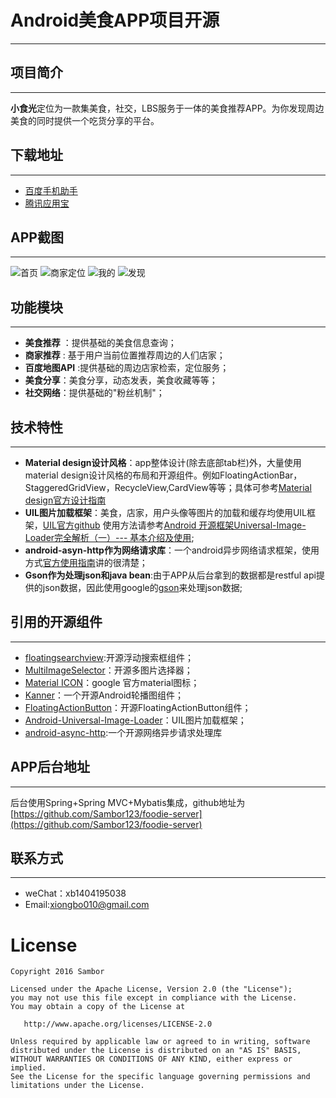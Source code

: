 # Android美食APP项目开源
------
## 项目简介
-------------------

**小食光**定位为一款集美食，社交，LBS服务于一体的美食推荐APP。为你发现周边美食的同时提供一个吃货分享的平台。

## 下载地址
------------------
- [百度手机助手](http://shouji.baidu.com/software/9690734.html)
- [腾讯应用宝](http://android.myapp.com/myapp/detail.htm?apkName=com.foodie.app)


## APP截图
-----------------------
![首页](http://bjtu-foodie.oss-cn-shanghai.aliyuncs.com/home.png)
![商家定位](http://bjtu-foodie.oss-cn-shanghai.aliyuncs.com/location.png)
![我的](http://bjtu-foodie.oss-cn-shanghai.aliyuncs.com/me.png)
![发现](http://bjtu-foodie.oss-cn-shanghai.aliyuncs.com/message.png)


## 功能模块
-------------------
- **美食推荐** ：提供基础的美食信息查询；
- **商家推荐** : 基于用户当前位置推荐周边的人们店家；
- **百度地图API** :提供基础的周边店家检索，定位服务；
- **美食分享**：美食分享，动态发表，美食收藏等等；
- **社交网络**：提供基础的"粉丝机制"；

## 技术特性
-------------------
- **Material design设计风格**：app整体设计(除去底部tab栏)外，大量使用material design设计风格的布局和开源组件。例如FloatingActionBar，StaggeredGridView，RecycleView,CardView等等；具体可参考[Material design官方设计指南](https://material.google.com/#)
- **UIL图片加载框架**：美食，店家，用户头像等图片的加载和缓存均使用UIL框架，[UIL官方github](https://github.com/nostra13/Android-Universal-Image-Loader)
使用方法请参考[Android 开源框架Universal-Image-Loader完全解析（一）--- 基本介绍及使用](http://blog.csdn.net/xiaanming/article/details/26810303/);
- **android-asyn-http作为网络请求库**：一个android异步网络请求框架，使用方式[官方使用指南](http://loopj.com/android-async-http/)讲的很清楚；
- **Gson作为处理json和java bean**:由于APP从后台拿到的数据都是restful api提供的json数据，因此使用google的[gson](https://github.com/google/gson)来处理json数据;



## 引用的开源组件
----------------------
- [floatingsearchview](https://github.com/arimorty/floatingsearchview):开源浮动搜索框组件；
- [MultiImageSelector](https://github.com/lovetuzitong/MultiImageSelector)：开源多图片选择器；
- [Material ICON](https://design.google.com/icons/#ic_search)：google 官方material图标；
- [Kanner](https://github.com/iKrelve/Kanner)：一个开源Android轮播图组件；
- [FloatingActionButton](https://github.com/Clans/FloatingActionButton)：开源FloatingActionButton组件；
- [Android-Universal-Image-Loader](https://github.com/nostra13/Android-Universal-Image-Loader)：UIL图片加载框架；
- [android-async-http](http://loopj.com/android-async-http/):一个开源网络异步请求处理库

## APP后台地址
---------------------

后台使用Spring+Spring MVC+Mybatis集成，github地址为[https://github.com/Sambor123/foodie-server](https://github.com/Sambor123/foodie-server)

## 联系方式
---------------------
- weChat：xb1404195038
- Email:xiongbo010@gmail.com

# License
```
Copyright 2016 Sambor 

Licensed under the Apache License, Version 2.0 (the "License");
you may not use this file except in compliance with the License.
You may obtain a copy of the License at

   http://www.apache.org/licenses/LICENSE-2.0

Unless required by applicable law or agreed to in writing, software
distributed under the License is distributed on an "AS IS" BASIS,
WITHOUT WARRANTIES OR CONDITIONS OF ANY KIND, either express or implied.
See the License for the specific language governing permissions and
limitations under the License.
```

